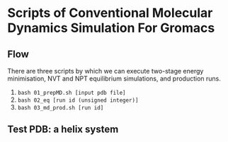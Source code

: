 # Scripts of Conventional Molecular Dynamics Simulation For Gromacs

## Flow
There are three scripts by which we can execute two-stage energy minimisation, NVT and NPT equilibrium simulations, 
and production runs. 

1. `bash 01_prepMD.sh [input pdb file]`
2. `bash 02_eq [run id (unsigned integer)]`
3. `bash 03_md_prod.sh [run id]`

## Test PDB: a helix system
